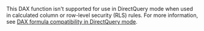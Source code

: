This DAX function isn't supported for use in DirectQuery mode when used in calculated column or row-level security (RLS) rules. For more information, see [DAX formula compatibility in DirectQuery mode](https://go.microsoft.com/fwlink/?LinkId=219172).
